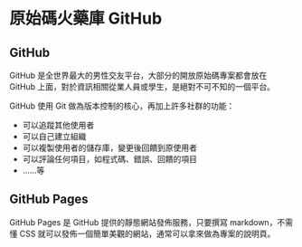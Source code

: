 # 原始碼火藥庫 GitHub

## GitHub

GitHub 是全世界最大的男性交友平台，大部分的開放原始碼專案都會放在 GitHub 上面，對於資訊相關從業人員或學生，是絕對不可不知的一個平台。

GitHub 使用 Git 做為版本控制的核心，再加上許多社群的功能：

* 可以追蹤其他使用者
* 可以自己建立組織
* 可以複製使用者的儲存庫，變更後回饋到原使用者
* 可以評論任何項目，如程式碼、錯誤、回饋的項目
* ......等

## GitHub Pages

GitHub Pages 是 GitHub 提供的靜態網站發佈服務，只要撰寫 markdown，不需懂 CSS 就可以發佈一個簡單美觀的網站，通常可以拿來做為專案的說明頁。
